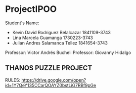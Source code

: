 # ProjectIPOO
Student's Name:
- Kevin David Rodriguez Belalcazar  1841109-3743
- Lina Marcela Guamanga             1730223-3743
- Julian Andres Salamanca Tellez    1841654-3743

Professor: Victor Andrés Bucheli
Professor: Giovanny Hidalgo

THANOS PUZZLE PROJECT
-----------------------------------------------------------------
RULES:
https://drive.google.com/open?id=1Y7QeY135CCarQOAYZ0bstLiG7RBf9pGe

